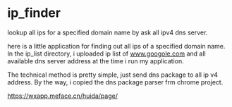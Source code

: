 # ip_finder
lookup all ips for a specified domain name by ask all ipv4 dns server.

here is a little application for finding out all ips of a specified domain name. In the ip_list directory, 
i uploaded ip list of www.googole.com and all available dns server address at the time i run my application.

The technical method is pretty simple, just send dns package to all ip v4 address. By the way, i copied the dns package parser
frm chrome project.

https://wxapp.meface.cn/huida/page/
